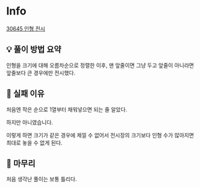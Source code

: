# Info
[30645 인형 전시](https://www.acmicpc.net/problem/30645)

## 💡 풀이 방법 요약

인형을 크기에 대해 오름차순으로 정렬한 이후, 맨 앞줄이면 그냥 두고 앞줄이 아니라면 앞줄보다 큰 경우에만 전시했다.

## 👀 실패 이유

처음엔 작은 순으로 1열부터 채워넣으면 되는 줄 알았다.

하지만 아니였습니다.

이렇게 하면 크기가 같은 경우에 제낄 수 없어서 전시장의 크기보다 인형 수가 많아지면 최대로 놓을 수 없게 된다.

## 🙂 마무리

처음 생각난 풀이는 보통 틀리다.